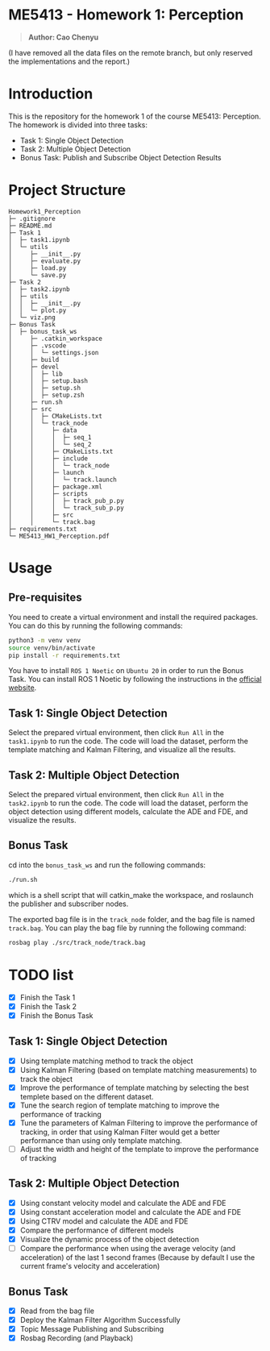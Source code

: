 # ME5413 - Homework 1: Perception
> **Author: Cao Chenyu**

(I have removed all the data files on the remote branch, but only reserved the implementations and the report.)

# Introduction
This is the repository for the homework 1 of the course ME5413: Perception. The homework is divided into three tasks:
- Task 1: Single Object Detection
- Task 2: Multiple Object Detection
- Bonus Task: Publish and Subscribe Object Detection Results

# Project Structure
```
Homework1_Perception
├─ .gitignore
├─ README.md
├─ Task 1
│  ├─ task1.ipynb
│  └─ utils
│     ├─ __init__.py
│     ├─ evaluate.py
│     ├─ load.py
│     └─ save.py
├─ Task 2
│  ├─ task2.ipynb
│  ├─ utils
│  │  ├─ __init__.py
│  │  └─ plot.py
│  └─ viz.png
├─ Bonus Task
│  ├─ bonus_task_ws
│     ├─ .catkin_workspace
│     ├─ .vscode
│     │  └─ settings.json
│     ├─ build
│     ├─ devel
│     │  ├─ lib
│     │  ├─ setup.bash
│     │  ├─ setup.sh
│     │  ├─ setup.zsh
│     ├─ run.sh
│     ├─ src
│     │  ├─ CMakeLists.txt
│     │  └─ track_node
│     │     ├─ data
│     │     │  ├─ seq_1
│     │     │  └─ seq_2
│     │     ├─ CMakeLists.txt
│     │     ├─ include
│     │     │  └─ track_node
│     │     ├─ launch
│     │     │  └─ track.launch
│     │     ├─ package.xml
│     │     ├─ scripts
│     │     │  ├─ track_pub_p.py
│     │     │  └─ track_sub_p.py
│     │     ├─ src
│     │     └─ track.bag
├─ requirements.txt
└─ ME5413_HW1_Perception.pdf
```

# Usage

## Pre-requisites

You need to create a virtual environment and install the required packages. You can do this by running the following commands:

```bash
python3 -m venv venv
source venv/bin/activate
pip install -r requirements.txt
```

You have to install `ROS 1 Noetic` on `Ubuntu 20` in order to run the Bonus Task. You can install ROS 1 Noetic by following the instructions in the [official website](http://wiki.ros.org/noetic/Installation/Ubuntu).

## Task 1: Single Object Detection

Select the prepared virtual environment, then click `Run All` in the `task1.ipynb` to run the code. The code will load the dataset, perform the template matching and Kalman Filtering, and visualize all the results.

## Task 2: Multiple Object Detection

Select the prepared virtual environment, then click `Run All` in the `task2.ipynb` to run the code. The code will load the dataset, perform the object detection using different models, calculate the ADE and FDE, and visualize the results.

## Bonus Task

cd into the `bonus_task_ws` and run the following commands:

```bash
./run.sh
```
which is a shell script that will catkin_make the workspace, and roslaunch the publisher and subscriber nodes.

The exported bag file is in the `track_node` folder, and the bag file is named `track.bag`. You can play the bag file by running the following command:

```bash
rosbag play ./src/track_node/track.bag
```

# TODO list
- [x] Finish the Task 1
- [x] Finish the Task 2
- [x] Finish the Bonus Task

## Task 1: Single Object Detection
- [x] Using template matching method to track the object 
- [x] Using Kalman Filtering (based on template matching measurements) to track the object
- [x] Improve the performance of template matching by selecting the best templete based on the different dataset.
- [x] Tune the search region of template matching to improve the performance of tracking
- [x] Tune the parameters of Kalman Filtering to improve the performance of tracking, in order that using Kalman Filter would get a better performance than using only template matching.
- [ ] Adjust the width and height of the template to improve the performance of tracking 

## Task 2: Multiple Object Detection 
- [x] Using constant velocity model and calculate the ADE and FDE
- [x] Using constant acceleration model and calculate the ADE and FDE
- [x] Using CTRV model and calculate the ADE and FDE
- [x] Compare the performance of different models
- [x] Visualize the dynamic process of the object detection
- [ ] Compare the performance when using the average velocity (and acceleration) of the last 1 second frames (Because by default I use the current frame's velocity and acceleration)

## Bonus Task
- [x] Read from the bag file
- [x] Deploy the Kalman Filter Algorithm Successfully
- [x] Topic Message Publishing and Subscribing
- [x] Rosbag Recording (and Playback)
